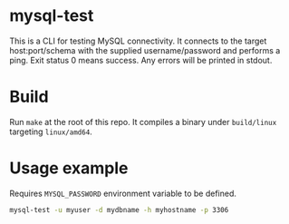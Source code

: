 # mysql-test

This is a CLI for testing MySQL connectivity. It connects to the target host:port/schema with the supplied username/password and performs a ping. Exit status 0 means success. Any errors will be printed in stdout.

# Build
Run `make` at the root of this repo. It compiles a binary under `build/linux` targeting `linux/amd64`.

# Usage example

Requires `MYSQL_PASSWORD` environment variable to be defined.

```sh
mysql-test -u myuser -d mydbname -h myhostname -p 3306
```
